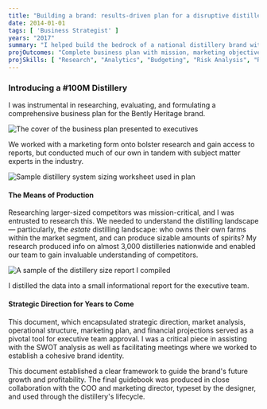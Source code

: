 ```yaml
---
title: "Building a brand: results-driven plan for a disruptive distillery"
date: 2014-01-01
tags: [ 'Business Strategist' ]
years: "2017"
summary: "I helped build the bedrock of a national distillery brand with a $100M buildout, helping them establish a new spirits category."
projOutcomes: "Complete business plan with mission, marketing objectives, swot, consumer analysis, competitor analysis, company analysis, and marketing mix."
projSkills: [ "Research", "Analytics", "Budgeting", "Risk Analysis", "Roadmapping", "Branding", "Facilitation", "Presentation"  ]
---
```


### Introducing a #100M Distillery

I was instrumental in researching, evaluating, and formulating a comprehensive business plan for the Bently Heritage brand. 

![The cover of the business plan presented to executives](/bhed-plan.jpg)

We worked with a marketing form onto bolster research and gain access to reports, but conducted much of our own in tandem with subject matter experts in the industry.

![Sample distillery system sizing worksheet used in plan](/distillerycalcs.jpg)

#### The Means of Production

Researching larger-sized competitors was mission-critical, and I was entrusted to research this. We needed to understand the distilling landscape — particularly, the *estate* distilling landscape: who owns their own farms within the market segment, and can produce sizable amounts of spirits? My research produced info on almost 3,000 distilleries nationwide and enabled our team to gain invaluable understanding of competitors. 

![A sample of the distillery size report I compiled](/distillery-size-report.jpg)

I distilled the data into a small informational report for the executive team. 

#### Strategic Direction for Years to Come

This document, which encapsulated strategic direction, market analysis, operational structure, marketing plan, and financial projections served as a pivotal tool for executive team approval. I was a critical piece in assisting with the SWOT analysis as well as facilitating meetings where we worked to establish a cohesive brand identity. 

This document established a clear framework to guide the brand's future growth and profitability. The final guidebook was produced in close collaboration with the COO and marketing director, typeset by the designer, and used through the distillery's lifecycle. 